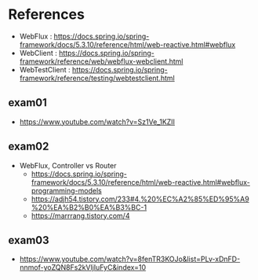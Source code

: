 # References
 - WebFlux : https://docs.spring.io/spring-framework/docs/5.3.10/reference/html/web-reactive.html#webflux
 - WebClient : https://docs.spring.io/spring-framework/reference/web/webflux-webclient.html
 - WebTestClient : https://docs.spring.io/spring-framework/reference/testing/webtestclient.html

## exam01
 - https://www.youtube.com/watch?v=Sz1Ve_1KZII

## exam02
 - WebFlux, Controller vs Router
   - https://docs.spring.io/spring-framework/docs/5.3.10/reference/html/web-reactive.html#webflux-programming-models
   - https://adjh54.tistory.com/233#4.%20%EC%A2%85%ED%95%A9%20%EA%B2%B0%EA%B3%BC-1
   - https://marrrang.tistory.com/4

  ## exam03
   - https://www.youtube.com/watch?v=8fenTR3KOJo&list=PLv-xDnFD-nnmof-yoZQN8Fs2kVljIuFyC&index=10
